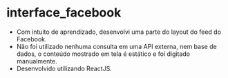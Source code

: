 # interface_facebook

- Com intuito de aprendizado, desenvolvi uma parte do layout do feed do Facebook.
- Não foi utilizado nenhuma consulta em uma API externa, nem base de dados, o conteúdo mostrado em tela é estático e foi digitado manualmente.
- Desenvolvido utilizando ReactJS.
